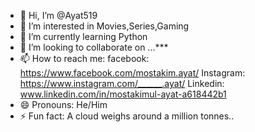 - 👋 Hi, I’m @Ayat519
- 👀 I’m interested in Movies,Series,Gaming
- 🌱 I’m currently learning Python
- 💞️ I’m looking to collaborate on ...***
- 📫 How to reach me: facebook: https://www.facebook.com/mostakim.ayat/  Instagram: https://www.instagram.com/______.ayat/  Linkedin: www.linkedin.com/in/mostakimul-ayat-a618442b1
- 😄 Pronouns: He/Him
- ⚡ Fun fact: A cloud weighs around a million tonnes..

<!---
Ayat519/Ayat519 is a ✨ special ✨ repository because its `README.md` (this file) appears on your GitHub profile.
You can click the Preview link to take a look at your changes.
--->
